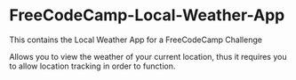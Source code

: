 # FreeCodeCamp-Local-Weather-App

This contains the Local Weather App for a FreeCodeCamp Challenge

Allows you to view the weather of your current location, thus it requires you to allow location tracking in order to function.
